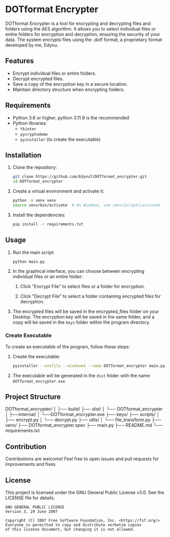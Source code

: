 # DOTformat Encrypter

DOTformat Encrypter is a tool for encrypting and decrypting files and folders using the AES algorithm. It allows you to select individual files or entire folders for encryption and decryption, ensuring the security of your data. The system encrypts files using the .dotf format, a proprietary format developed by me, Edynu.

## Features

- Encrypt individual files or entire folders.
- Decrypt encrypted files.
- Save a copy of the encryption key in a secure location.
- Maintain directory structure when encrypting folders.

## Requirements

- Python 3.6 or higher, python 3.11.9 is the recommended
- Python libraries:
  - `tkinter`
  - `pycryptodome`
  - `pyinstaller` (to create the executable)

## Installation

1. Clone the repository:
   ```sh
   git clone https://github.com/EdynuT/DOTformat_encrypter.git
   cd DOTformat_encrypter

2. Create a virtual environment and activate it:
    ```sh
    python -m venv venv
    source venv/bin/activate  # On Windows, use venv\Scripts\activate

3. Install the dependencies:
    ```sh
    pip install -r requirements.txt

## Usage

1. Run the main script:
    ```sh
    python main.py

2. In the graphical interface, you can choose between encrypting individual files or an entire folder:

    1. Click "Encrypt File" to select files or a folder for encryption.
    
    2. Click "Decrypt File" to select a folder containing encrypted files for decryption.

3. The encrypted files will be saved in the encrypted_files folder on your Desktop. The encryption key will be saved in the same folder, and a copy will be saved in the `keys` folder within the program directory.

### Create Executable

To create an executable of the program, follow these steps:

1. Create the executable:
    ```sh
    pyinstaller --onefile --windowed --name DOTformat_encrypter main.py

2. The executable will be generated in the `dist` folder with the name `DOTformat_encrypter.exe`

## Project Structure

 DOTformat_encrypter/
 │
 ├── build/
 ├── dist/
 │   └── DOTformat_encrypter
 │       ├──internal/
 │       └──DOTformat_encrypter.exe
 ├── keys/
 ├── scripts/
 │   ├── encrypt.py
 │   └── decrypt.py
 ├── utils/
 │   └── file_transform.py
 ├── venv/
 ├── DOTformat_encrypter.spec
 ├── main.py
 ├── README.md
 └── requirements.txt

## Contribution

Contributions are welcome! Feel free to open issues and pull requests for improvements and fixes.

## License

This project is licensed under the GNU General Public License v3.0. See the LICENSE file for details.

```plaintext
GNU GENERAL PUBLIC LICENSE
Version 3, 29 June 2007

Copyright (C) 2007 Free Software Foundation, Inc. <https://fsf.org/>
Everyone is permitted to copy and distribute verbatim copies
of this license document, but changing it is not allowed.
